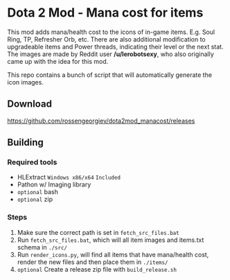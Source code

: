 # Dota 2 Mod - Mana cost for items

This mod adds mana/health cost to the icons of in-game items.
E.g. Soul Ring, TP, Refresher Orb, etc.
There are also additional modification to upgradeable items and Power threads, indicating their level or the next stat.
The images are made by Reddit user **/u/lerobotsexy**, who also originally came up with the idea for this mod.

This repo contains a bunch of script that will automatically generate the icon images.

## Download

https://github.com/rossengeorgiev/dota2mod_manacost/releases

## Building
### Required tools
* HLExtract `Windows x86/x64` `Included`
* Pathon w/ Imaging library
* `optional` bash
* `optional`  zip

### Steps
1. Make sure the correct path is set in `fetch_src_files.bat`
2. Run `fetch_src_files.bat`, which will all item images and items.txt schema in `./src/`
3. Run `render_icons.py`, will find all items that have mana/health cost, render the new files and then place them in `./items/`
4. `optional` Create a release zip file with `build_release.sh`
